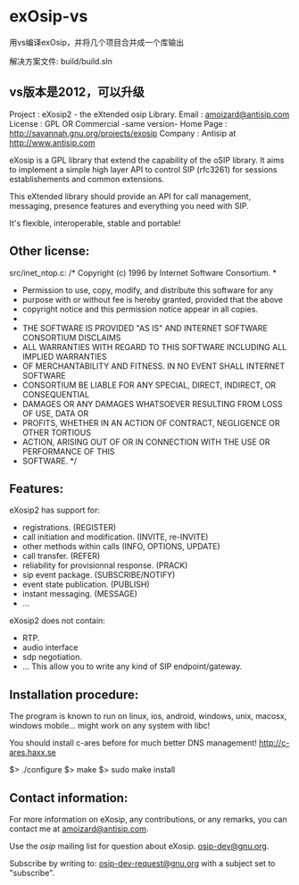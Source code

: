 # exOsip-vs
用vs编译exOsip，并将几个项目合并成一个库输出

解决方案文件: build/build.sln

vs版本是2012，可以升级
---------------------------------------------------
Project    : eXosip2 - the eXtended osip Library.
Email      : amoizard@antisip.com
License    : GPL OR Commercial -same version-
Home Page  : http://savannah.gnu.org/projects/exosip
Company    : Antisip at http://www.antisip.com

eXosip is a GPL library that  extend  the  capability  of
the oSIP library. It aims  to  implement  a  simple  high
layer API to control SIP (rfc3261) for sessions establishements
and common extensions.

This eXtended library should  provide  an API for call management,
messaging, presence features and everything you need with SIP.

It's flexible, interoperable, stable and portable!

Other license:
--------------

src/inet_ntop.c:
/* Copyright (c) 1996 by Internet Software Consortium.
 *
 * Permission to use, copy, modify, and distribute this software for any
 * purpose with or without fee is hereby granted, provided that the above
 * copyright notice and this permission notice appear in all copies.
 *
 * THE SOFTWARE IS PROVIDED "AS IS" AND INTERNET SOFTWARE CONSORTIUM DISCLAIMS
 * ALL WARRANTIES WITH REGARD TO THIS SOFTWARE INCLUDING ALL IMPLIED WARRANTIES
 * OF MERCHANTABILITY AND FITNESS. IN NO EVENT SHALL INTERNET SOFTWARE
 * CONSORTIUM BE LIABLE FOR ANY SPECIAL, DIRECT, INDIRECT, OR CONSEQUENTIAL
 * DAMAGES OR ANY DAMAGES WHATSOEVER RESULTING FROM LOSS OF USE, DATA OR
 * PROFITS, WHETHER IN AN ACTION OF CONTRACT, NEGLIGENCE OR OTHER TORTIOUS
 * ACTION, ARISING OUT OF OR IN CONNECTION WITH THE USE OR PERFORMANCE OF THIS
 * SOFTWARE.
 */

Features:
--------

eXosip2 has support for:
 * registrations. (REGISTER)
 * call initiation and modification. (INVITE, re-INVITE)
 * other methods within calls (INFO, OPTIONS, UPDATE)
 * call transfer. (REFER)
 * reliability for provisionnal response. (PRACK)
 * sip event package. (SUBSCRIBE/NOTIFY)
 * event state publication. (PUBLISH)
 * instant messaging. (MESSAGE)
 * ...

eXosip2 does not contain:
 * RTP.
 * audio interface
 * sdp negotiation.
 * ...
          This allow you to write any kind of SIP endpoint/gateway.

Installation procedure:
-----------------------

The program is known to run on linux, ios, android, windows, unix, macosx,
windows mobile... might work on any system with libc!

You should install c-ares before for much better DNS management!
   http://c-ares.haxx.se

   $> ./configure
   $> make
   $> sudo make install

Contact information:
--------------------

For more information on eXosip, any contributions, or any remarks,
you can contact me at <amoizard@antisip.com>.

Use the *osip* mailing list for question about eXosip.
  <osip-dev@gnu.org>.

Subscribe by writing to:
  <osip-dev-request@gnu.org> with a subject set to "subscribe".